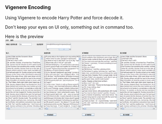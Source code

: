 ### Vigenere Encoding

Using Vigenere to encode Harry Potter and force decode it.

Don't keep your eyes on UI only, something out in command too.

Here is the preview
!["ui"](screenshot/ui.png)

